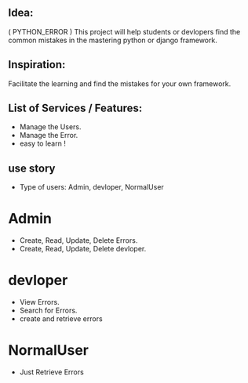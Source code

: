 ## Idea:
( PYTHON_ERROR ) This project will help  students or devlopers find the common mistakes in the mastering python or django framework.

## Inspiration:
Facilitate the learning and find the mistakes for your own framework.

## List of Services / Features:
- Manage the Users.
- Manage the Error.
- easy to learn !




## use story

- Type of users: Admin,   devloper, NormalUser

# Admin 

- Create, Read, Update, Delete Errors.
- Create, Read, Update, Delete devloper.


#  devloper

- View Errors.
- Search for Errors.
- create and retrieve errors

# NormalUser

 - Just Retrieve Errors


<!-- Error
 
 
-->
